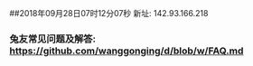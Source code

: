 ##2018年09月28日07时12分07秒 新址: 142.93.166.218
### 兔友常见问题及解答: https://github.com/wanggonging/d/blob/w/FAQ.md
